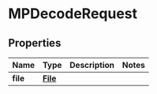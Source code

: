 # MPDecodeRequest

## Properties
Name | Type | Description | Notes
------------ | ------------- | ------------- | -------------
**file** | [**File**](File.md) |  | 
